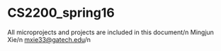 # CS2200_spring16
 All microprojects and projects are included in this document/n
 Mingjun Xie/n
 mxie33@gatech.edu/n
